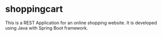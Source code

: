 # shoppingcart
This is a REST Application for an online shopping website.
It is developed using Java with Spring Boot framework.

